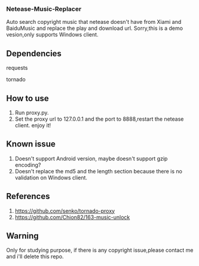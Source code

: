 ### Netease-Music-Replacer
Auto search copyright music that netease doesn't have from Xiami and BaiduMusic and replace the play and download url.
Sorry,this is a demo vesion,only supports Windows client.

## Dependencies
requests

tornado

## How to use
1. Run proxy.py.
2. Set the proxy url to 127.0.0.1 and the port to 8888,restart the netease client.
enjoy it!

## Known issue
1. Doesn't support Android version, maybe doesn't support gzip encoding?
2. Doesn't replace the md5 and the length section because there is no validation on Windows client.

## References
1. https://github.com/senko/tornado-proxy
2. https://github.com/Chion82/163-music-unlock

## Warning
Only for studying purpose, if there is any copyright issue,please contact me and i'll delete this repo.

